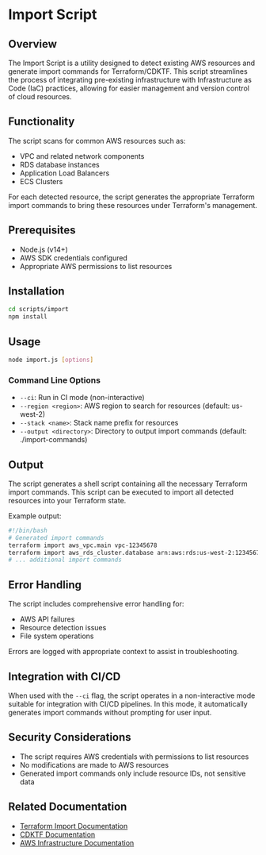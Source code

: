 # Import Script

## Overview

The Import Script is a utility designed to detect existing AWS resources and generate import commands for Terraform/CDKTF. This script streamlines the process of integrating pre-existing infrastructure with Infrastructure as Code (IaC) practices, allowing for easier management and version control of cloud resources.

## Functionality

The script scans for common AWS resources such as:

- VPC and related network components
- RDS database instances
- Application Load Balancers
- ECS Clusters

For each detected resource, the script generates the appropriate Terraform import commands to bring these resources under Terraform's management.

## Prerequisites

- Node.js (v14+)
- AWS SDK credentials configured
- Appropriate AWS permissions to list resources

## Installation

```bash
cd scripts/import
npm install
```

## Usage

```bash
node import.js [options]
```

### Command Line Options

- `--ci`: Run in CI mode (non-interactive)
- `--region <region>`: AWS region to search for resources (default: us-west-2)
- `--stack <name>`: Stack name prefix for resources
- `--output <directory>`: Directory to output import commands (default: ./import-commands)

## Output

The script generates a shell script containing all the necessary Terraform import commands. This script can be executed to import all detected resources into your Terraform state.

Example output:

```bash
#!/bin/bash
# Generated import commands
terraform import aws_vpc.main vpc-12345678
terraform import aws_rds_cluster.database arn:aws:rds:us-west-2:123456789012:cluster:prod-database
# ... additional import commands
```

## Error Handling

The script includes comprehensive error handling for:

- AWS API failures
- Resource detection issues
- File system operations

Errors are logged with appropriate context to assist in troubleshooting.

## Integration with CI/CD

When used with the `--ci` flag, the script operates in a non-interactive mode suitable for integration with CI/CD pipelines. In this mode, it automatically generates import commands without prompting for user input.

## Security Considerations

- The script requires AWS credentials with permissions to list resources
- No modifications are made to AWS resources
- Generated import commands only include resource IDs, not sensitive data

## Related Documentation

- [Terraform Import Documentation](https://www.terraform.io/docs/cli/import/index.html)
- [CDKTF Documentation](https://developer.hashicorp.com/terraform/cdktf)
- [AWS Infrastructure Documentation](../infrastructure/aws.md)
